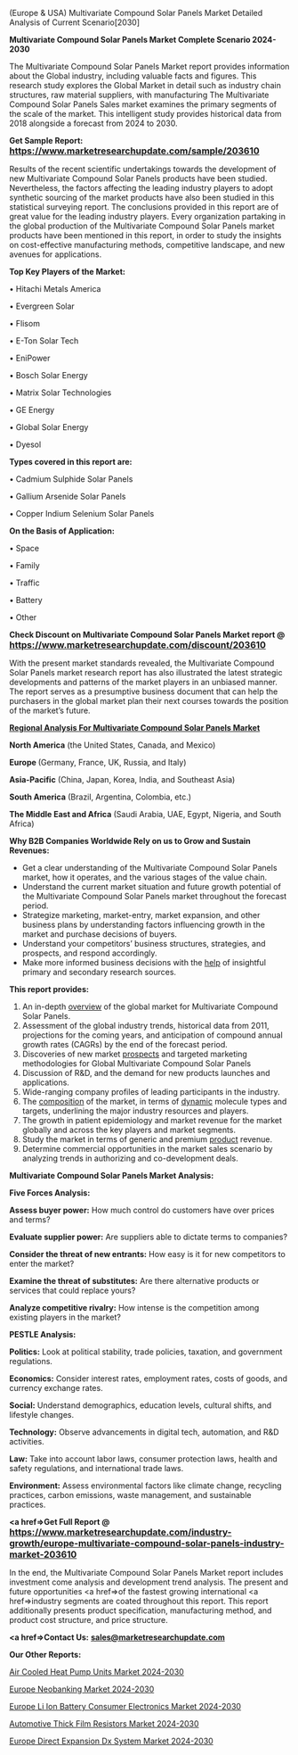 (Europe & USA) Multivariate Compound Solar Panels Market Detailed Analysis of Current Scenario[2030]

<strong>Multivariate Compound Solar Panels Market Complete Scenario 2024-2030</strong>

The Multivariate Compound Solar Panels Market report provides information about the Global industry, including valuable facts and figures. This research study explores the Global Market in detail such as industry chain structures, raw material suppliers, with manufacturing The Multivariate Compound Solar Panels Sales market examines the primary segments of the scale of the market. This intelligent study provides historical data from 2018 alongside a forecast from 2024 to 2030.

<strong>Get Sample Report: <a href=https://www.marketresearchupdate.com/sample/203610><font size=3 color=#0000ff>https://www.marketresearchupdate.com/sample/203610</font></a></strong>

Results of the recent scientific undertakings towards the development of new Multivariate Compound Solar Panels products have been studied. Nevertheless, the factors affecting the leading industry players to adopt synthetic sourcing of the market products have also been studied in this statistical surveying report. The conclusions provided in this report are of great value for the leading industry players. Every organization partaking in the global production of the Multivariate Compound Solar Panels market products have been mentioned in this report, in order to study the insights on cost-effective manufacturing methods, competitive landscape, and new avenues for applications.

<strong>Top Key Players of the Market:</strong>

• Hitachi Metals America

• Evergreen Solar

• Flisom

• E-Ton Solar Tech

• EniPower

• Bosch Solar Energy

• Matrix Solar Technologies

• GE Energy

• Global Solar Energy

• Dyesol

<strong>Types covered in this report are: </strong>

• Cadmium Sulphide Solar Panels

• Gallium Arsenide Solar Panels

• Copper Indium Selenium Solar Panels

<strong>On the Basis of Application:</strong>

• Space

• Family

• Traffic

• Battery

• Other

<strong>Check Discount on Multivariate Compound Solar Panels Market report @ <a href=https://www.marketresearchupdate.com/discount/203610><font size=3 color=#0000ff>https://www.marketresearchupdate.com/discount/203610</font></a></strong>

With the present market standards revealed, the Multivariate Compound Solar Panels market research report has also illustrated the latest strategic developments and patterns of the market players in an unbiased manner. The report serves as a presumptive business document that can help the purchasers in the global market plan their next courses towards the position of the market’s future.

<strong><u><b>Regional Analysis For Multivariate Compound Solar Panels Market</b></u></strong>

<strong><b>North America</b></strong> (the United States, Canada, and Mexico)

<strong><b>Europe </b></strong>(Germany, France, UK, Russia, and Italy)

<strong><b>Asia-Pacific</b></strong> (China, Japan, Korea, India, and Southeast Asia)

<strong><b>South America</b></strong> (Brazil, Argentina, Colombia, etc.)

<strong><b>The Middle East and Africa</b></strong> (Saudi Arabia, UAE, Egypt, Nigeria, and South Africa)

<strong>Why B2B Companies Worldwide Rely on us to Grow and Sustain Revenues:</strong>
<ul>
  <li>Get a clear understanding of the Multivariate Compound Solar Panels market, how it operates, and the various stages of the value chain.</li>
  <li>Understand the current market situation and future growth potential of the Multivariate Compound Solar Panels market throughout the forecast period.</li>
  <li>Strategize marketing, market-entry, market expansion, and other business plans by understanding factors influencing growth in the market and purchase decisions of buyers.</li>
  <li>Understand your competitors’ business structures, strategies, and prospects, and respond accordingly.</li>
  <li>Make more informed business decisions with the <a href=ASDF991299>help</a> of insightful primary and secondary research sources.</li>
</ul>
<strong>This report provides:</strong>
<ol>
  <li>An in-depth <a href=>overview</a> of the global market for Multivariate Compound Solar Panels.</li>
  <li>Assessment of the global industry trends, historical data from 2011, projections for the coming years, and anticipation of compound annual growth rates (CAGRs) by the end of the forecast period.</li>
  <li>Discoveries of new market <a href=>prospects</a> and targeted marketing methodologies for Global Multivariate Compound Solar Panels</li>
  <li>Discussion of R&amp;D, and the demand for new products launches and applications.</li>
  <li>Wide-ranging company profiles of leading participants in the industry.</li>
  <li>The <a href=ASDF881288>composition</a> of the market, in terms of <a href=>dynamic</a> molecule types and targets, underlining the major industry resources and players.</li>
  <li>The growth in patient epidemiology and market revenue for the market globally and across the key players and market segments.</li>
  <li>Study the market in terms of generic and premium <a href=>product</a> revenue.</li>
  <li>Determine commercial opportunities in the market sales scenario by analyzing trends in authorizing and co-development deals.</li>
</ol>

<strong>Multivariate Compound Solar Panels Market Analysis:</strong>

<strong>Five Forces Analysis:</strong>

<strong>Assess buyer power:</strong> How much control do customers have over prices and terms?

<strong>Evaluate supplier power:</strong> Are suppliers able to dictate terms to companies?

<strong>Consider the threat of new entrants:</strong> How easy is it for new competitors to enter the market?

<strong>Examine the threat of substitutes:</strong> Are there alternative products or services that could replace yours?

<strong>Analyze competitive rivalry:</strong> How intense is the competition among existing players in the market?

<strong>PESTLE Analysis:</strong>

<strong>Politics:</strong> Look at political stability, trade policies, taxation, and government regulations.

<strong>Economics:</strong> Consider interest rates, employment rates, costs of goods, and currency exchange rates.

<strong>Social:</strong> Understand demographics, education levels, cultural shifts, and lifestyle changes.

<strong>Technology:</strong> Observe advancements in digital tech, automation, and R&D activities.

<strong>Law:</strong> Take into account labor laws, consumer protection laws, health and safety regulations, and international trade laws.

<strong>Environment:</strong> Assess environmental factors like climate change, recycling practices, carbon emissions, waste management, and sustainable practices.

<strong><a href=>Get Full Report</a> @ <a href=https://www.marketresearchupdate.com/industry-growth/europe-multivariate-compound-solar-panels-industry-market-203610><font size=3 color=#0000ff>https://www.marketresearchupdate.com/industry-growth/europe-multivariate-compound-solar-panels-industry-market-203610</font></a></strong>

In the end, the Multivariate Compound Solar Panels Market report includes investment come analysis and development trend analysis. The present and future opportunities <a href=>of</a> the fastest growing international <a href=>industry</a> segments are coated throughout this report. This report additionally presents product specification, manufacturing method, and product cost structure, and price structure.

<strong><a href=><strong>Contact Us:</strong></a></strong>
<strong>sales@marketresearchupdate.com</strong>

<strong>Our Other Reports:</strong>

<a href=https://www.linkedin.com/pulse/air-cooled-heat-pump-units-market-size-growth>Air Cooled Heat Pump Units Market 2024-2030</a>

<a href=https://www.linkedin.com/pulse/europe-neobanking-market-size-new-industry-research>Europe Neobanking Market 2024-2030</a>

<a href=https://www.linkedin.com/pulse/europe-li-ion-battery-consumer-electronics-market-2023-1f>Europe Li Ion Battery Consumer Electronics Market 2024-2030</a>

<a href=https://www.linkedin.com/pulse/automotive-thick-film-resistors-market-zjunf/>Automotive Thick Film Resistors Market 2024-2030</a>

<a href=https://www.linkedin.com/pulse/europe-direct-expansion-dx-system-market-research-qnsvf/>Europe Direct Expansion Dx System Market 2024-2030</a>

